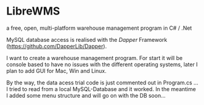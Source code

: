 # LibreWMS
a free, open, multi-platform warehouse management program in C# / .Net

MySQL database access is realised with the *Dapper* Framework (https://github.com/DapperLib/Dapper).

I want to create a warehouse management program. 
For start it will be console based to have no issues with the different operating systems, later I plan to add GUI for Mac, Win and Linux.


By the way, the data acess trial code is just commented out in Program.cs ... I tried to read from a local MySQL-Database and it worked. In the meantime I added some menu structure and will go on with the DB soon...
